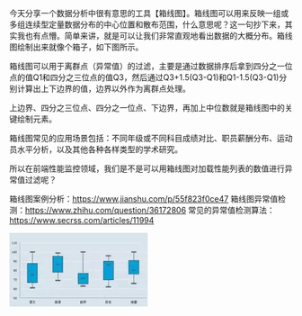 今天分享一个数据分析中很有意思的工具【箱线图】。箱线图可以用来反映一组或多组连续型定量数据分布的中心位置和散布范围，什么意思呢？这一句抄下来，其实我也有点懵。简单来讲，就是可以让我们非常直观地看出数据的大概分布。箱线图绘制出来就像个箱子，如下图所示。

箱线图可以用于离群点（异常值）的过滤，主要是通过数据排序后拿到四分之一位点的值Q1和四分之三位点的值Q3，然后通过Q3+1.5(Q3-Q1)和Q1-1.5(Q3-Q1)分别计算出上下边界的值，边界以外作为离群点处理。

上边界、四分之三位点、四分之一位点、下边界，再加上中位数就是箱线图中的关键绘制元素。

箱线图常见的应用场景包括：不同年级或不同科目成绩对比、职员薪酬分布、运动员水平分析，以及其他各种各样类型的学术研究。

所以在前端性能监控领域，我们是不是可以用箱线图对加载性能列表的数值进行异常值过滤呢？

箱线图案例分析：https://www.jianshu.com/p/55f823f0ce47
箱线图异常值检测：https://www.zhihu.com/question/36172806
常见的异常值检测算法：https://www.secrss.com/articles/11994

![07](./img/07.png)